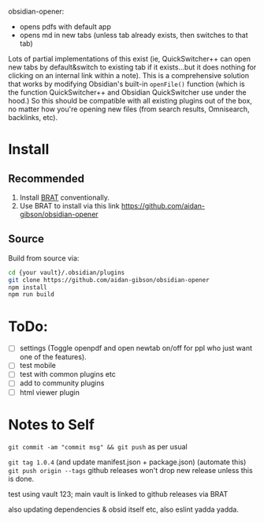 
obsidian-opener:
* opens pdfs with default app
* opens md in new tabs (unless tab already exists, then switches to that tab)



Lots of partial implementations of this exist (ie, QuickSwitcher++ can open new tabs by default&switch to existing tab if it exists...but it does nothing for clicking on an internal link within a note). This is a comprehensive solution that works by modifying Obsidian's built-in `openFile()` function (which is the function QuickSwitcher++ and Obsidian QuickSwitcher use under the hood.) So this should be compatible with all existing plugins out of the box, no matter how you're opening new files (from search results, Omnisearch, backlinks, etc). 
 

# Install
## Recommended
1. Install [BRAT](https://github.com/TfTHacker/obsidian42-brat) conventionally.
2. Use BRAT to install via this link https://github.com/aidan-gibson/obsidian-opener

## Source
Build from source via:
```sh
cd {your vault}/.obsidian/plugins
git clone https://github.com/aidan-gibson/obsidian-opener
npm install
npm run build
```

# ToDo:
- [ ] settings (Toggle openpdf and open newtab on/off for ppl who just want one of the features).
- [ ] test mobile
- [ ] test with common plugins etc
- [ ] add to community plugins
- [ ] html viewer plugin

# Notes to Self
`git commit -am "commit msg" && git push` as per usual


`git tag 1.0.4` (and update manifest.json + package.json) (automate this)
`git push origin --tags` github releases won't drop new release unless this is done.

test using vault 123; main vault is linked to github releases via BRAT

also updating dependencies & obsid itself etc, also eslint yadda yadda.

